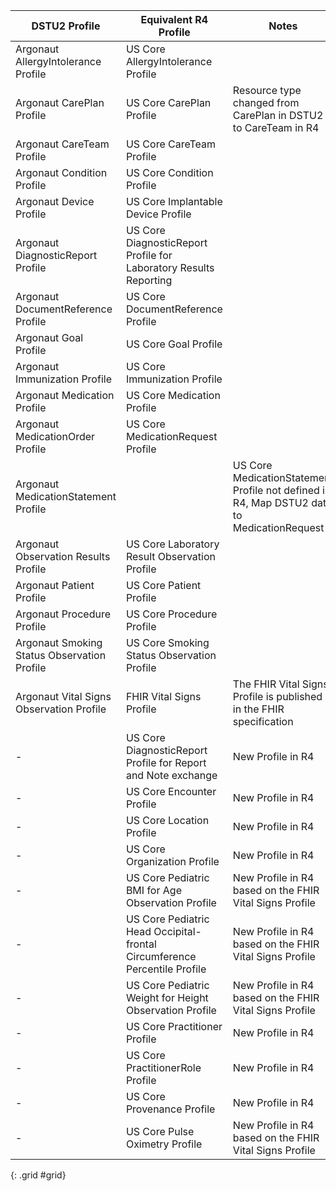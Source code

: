 <!-- dstu2-r4-table.md {% comment %}
*****************************************************************************************
*                            WARNING: DO NOT EDIT THIS FILE                             *
*                                                                                       *
* This file is generated by SUSHI. Any edits you make to this file will be overwritten. *
*                                                                                       *
* To change the contents of this file, edit the original source file at:                *
* US-Core-R4/input/includes/dstu2-r4-table.md                                           *
*****************************************************************************************
{% endcomment %} -->
<!-- dstu2-r4-table.md {% comment %}
*****************************************************************************************
*                            WARNING: DO NOT EDIT THIS FILE                             *
*                                                                                       *
* This file is generated by SUSHI. Any edits you make to this file will be overwritten. *
*                                                                                       *
* To change the contents of this file, edit the original source file at:                *
* US-Core-R4/input/includes/dstu2-r4-table.md                                           *
*****************************************************************************************
{% endcomment %} -->
<!-- dstu2-r4-table.md {% comment %}
*****************************************************************************************
*                            WARNING: DO NOT EDIT THIS FILE                             *
*                                                                                       *
* This file is generated by SUSHI. Any edits you make to this file will be overwritten. *
*                                                                                       *
* To change the contents of this file, edit the original source file at:                *
* US-Core-R4/input/includes/dstu2-r4-table.md                                           *
*****************************************************************************************
{% endcomment %} -->
|DSTU2 Profile|Equivalent R4 Profile|Notes|
|---|---|---|
|Argonaut AllergyIntolerance Profile|US Core AllergyIntolerance Profile||
|Argonaut CarePlan Profile|US Core CarePlan Profile|Resource type changed from CarePlan in DSTU2 to CareTeam in R4|
|Argonaut CareTeam Profile|US Core CareTeam Profile||
|Argonaut Condition Profile|US Core Condition Profile||
|Argonaut Device Profile|US Core Implantable Device Profile||
|Argonaut DiagnosticReport Profile|US Core DiagnosticReport Profile for Laboratory Results Reporting||
|Argonaut DocumentReference Profile|US Core DocumentReference Profile||
|Argonaut Goal Profile|US Core Goal Profile||
|Argonaut Immunization Profile|US Core Immunization Profile||
|Argonaut Medication Profile|US Core Medication Profile||
|Argonaut MedicationOrder Profile|US Core MedicationRequest Profile||
|Argonaut MedicationStatement Profile||US Core MedicationStatement Profile not defined in R4, Map DSTU2 data to MedicationRequest|
|Argonaut Observation Results Profile|US Core Laboratory Result Observation Profile||
|Argonaut Patient Profile|US Core Patient Profile||
|Argonaut Procedure Profile|US Core Procedure Profile||
|Argonaut Smoking Status Observation Profile|US Core Smoking Status Observation Profile||
|Argonaut Vital Signs Observation Profile|FHIR Vital Signs Profile|The FHIR Vital Signs Profile is published in the FHIR specification|
|-|US Core DiagnosticReport Profile for Report and Note exchange|New Profile in R4|
|-|US Core Encounter Profile|New Profile in R4|
|-|US Core Location Profile|New Profile in R4|
|-|US Core Organization Profile|New Profile in R4|
|-|US Core Pediatric BMI for Age Observation Profile|New Profile in R4 based on the FHIR Vital Signs Profile|
|-|US Core Pediatric Head Occipital-frontal Circumference Percentile Profile|New Profile in R4 based on the FHIR Vital Signs Profile|
|-|US Core Pediatric Weight for Height Observation Profile|New Profile in R4 based on the FHIR Vital Signs Profile|
|-|US Core Practitioner Profile|New Profile in R4|
|-|US Core PractitionerRole Profile|New Profile in R4|
|-|US Core Provenance Profile|New Profile in R4|
|-|US Core Pulse Oximetry Profile|New Profile in R4 based on the FHIR Vital Signs Profile|
{: .grid #grid}
